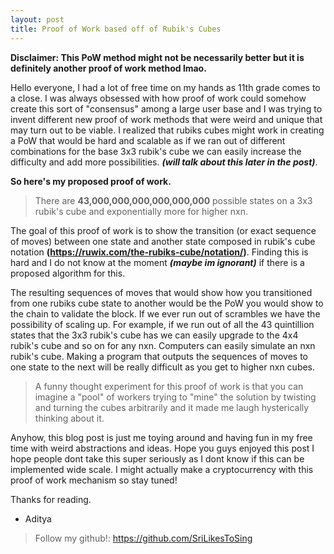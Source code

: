 ```yaml
---
layout: post
title: Proof of Work based off of Rubik's Cubes
---
```


**Disclaimer: This PoW method might not be necessarily better but it is definitely another proof of work method lmao.**

Hello everyone, I had a lot of free time on my hands as 11th grade comes to a close. I was always obsessed with how proof of work could somehow create this sort of "consensus" among a large user base and I was trying to invent different new proof of work methods that were weird and unique that may turn out to be viable. I realized that rubiks cubes might work in creating a PoW that would be hard and scalable as if we ran out of different combinations for the base 3x3 rubik's cube we can easily increase the difficulty and add more possibilities. ***(will talk about this later in the post)***. 

**So here's my proposed proof of work.** 

> There are **43,000,000,000,000,000,000** possible states on a 3x3 rubik's cube and exponentially more for higher nxn. 

The goal of this proof of work is to show the transition (or exact sequence of moves) between one state and another state composed in rubik's cube notation **(https://ruwix.com/the-rubiks-cube/notation/)**. Finding this is hard and I do not know at the moment ***(maybe im ignorant)*** if there is a proposed algorithm for this.

The resulting sequences of moves that would show how you transitioned from one rubiks cube state to another would be the PoW you would show to the chain to validate the block. If we ever run out of scrambles we have the possibility of scaling up. For example, if we run out of all the 43 quintillion states that the 3x3 rubik's cube has we can easily upgrade to the 4x4 rubik's cube and so on for any nxn. Computers can easily simulate an nxn rubik's cube. Making a program that outputs the sequences of moves to one state to the next will be really difficult as you get to higher nxn cubes. 

>A funny thought experiment for this proof of work is that you can imagine a "pool" of workers trying to "mine" the solution by twisting and turning the cubes arbitrarily and it made me laugh hysterically thinking about it. 

Anyhow, this blog post is just me toying around and having fun in my free time with weird abstractions and ideas. Hope you guys enjoyed this post I hope people dont take this super seriously as I dont know if this can be implemented wide scale. I might actually make a cryptocurrency with this proof of work mechanism so stay tuned!

Thanks for reading. 
  - Aditya 


> Follow my github!: https://github.com/SriLikesToSing









